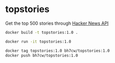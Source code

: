 # topstories
Get the top 500 stories through [Hacker News API](https://github.com/HackerNews/API#new-top-and-best-stories)

```bash
docker build -t topstories:1.0 .

docker run -it topstories:1.0

docker tag topstories:1.0 bh7cw/topstories:1.0
docker push bh7cw/topstories:1.0
```